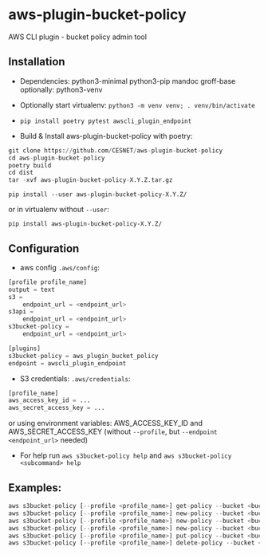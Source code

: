 # aws-plugin-bucket-policy
AWS CLI plugin - bucket policy admin tool

## Installation

* Dependencies: python3-minimal python3-pip mandoc groff-base
    optionally: python3-venv
* Optionally start virtualenv: ```python3 -m venv venv; . venv/bin/activate```

* ```pip install poetry pytest awscli_plugin_endpoint```

* Build & Install aws-plugin-bucket-policy with poetry:
```python
git clone https://github.com/CESNET/aws-plugin-bucket-policy
cd aws-plugin-bucket-policy
poetry build
cd dist
tar -xvf aws-plugin-bucket-policy-X.Y.Z.tar.gz
```
```
pip install --user aws-plugin-bucket-policy-X.Y.Z/
```
or in virtualenv without ```--user```:
```
pip install aws-plugin-bucket-policy-X.Y.Z/
```

## Configuration
* aws config ```.aws/config```:
```python
[profile profile_name]
output = text
s3 =
    endpoint_url = <endpoint_url>
s3api =
    endpoint_url = <endpoint_url>
s3bucket-policy = 
    endpoint_url = <endpoint_url>

[plugins]
s3bucket-policy = aws_plugin_bucket_policy
endpoint = awscli_plugin_endpoint

```

* S3 credentials: ```.aws/credentials```:
```python
[profile_name]
aws_access_key_id = ...
aws_secret_access_key = ...
```
or using environment variables: AWS_ACCESS_KEY_ID and AWS_SECRET_ACCESS_KEY
(without ```--profile```, but ```--endpoint <endpoint_url>``` needed)

* For help run ```aws s3bucket-policy help``` and ```aws s3bucket-policy <subcommand> help```

## Examples:
```python
aws s3bucket-policy [--profile <profile_name>] get-policy --bucket <bucket_name>
aws s3bucket-policy [--profile <profile_name>] new-policy --bucket <bucket_name> --newpol-type share-w-user --newpol-spec tenant=<tenant_name>,user=<user_name>,action=rw
aws s3bucket-policy [--profile <profile_name>] new-policy --bucket <bucket_name> --newpol-type share-w-tenant --newpol-spec tenant=<tenant_name>,action=ro
aws s3bucket-policy [--profile <profile_name>] new-policy --bucket <bucket_name> --newpol-type ro-public
aws s3bucket-policy [--profile <profile_name>] put-policy --bucket <bucket_name> --policy <policy_file.json>
aws s3bucket-policy [--profile <profile_name>] delete-policy --bucket <bucket_name>
```
